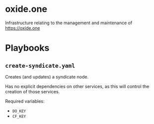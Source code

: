 # oxide.one
Infrastructure relating to the management and maintenance of https://oxide.one

# Playbooks

## `create-syndicate.yaml`

Creates (and updates) a syndicate node.

Has no explicit dependencies on other services, as this will control the creation of those services.

Required variables:

- `DO_KEY`
- `CF_KEY`

